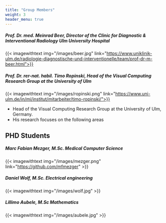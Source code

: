```yaml
---
title: "Group Members"
weight: 3
header_menu: true
---
```


##### Prof. Dr. med. Meinrad Beer, Director of the Clinic for Diagnostic & Interventional Radiology Ulm University Hospital

{{< imagewithtext img="/images/beer.jpg"  link="https://www.uniklinik-ulm.de/radiologie-diagnostische-und-interventionelle/team/prof-dr-m-beer.html">}}





##### Prof. Dr. rer-nat. habil. Timo Ropinski, Head of the Visual Computing Research Group at the University of Ulm 

{{< imagewithtext img="/images/ropinski.png" link="https://www.uni-ulm.de/in/mi/institut/mitarbeiter/timo-ropinski/">}}


- Head of the Visual Computing Research Group at the University of Ulm, Germany.
- His research focuses on the following areas




## PHD Students

##### Marc Fabian Mezger, M.Sc. Medical Computer Science
{{< imagewithtext img="/images/mezger.png" link="https://github.com/mfmezger" >}}

##### Daniel Wolf, M.Sc. Electrical engineering
{{< imagewithtext img="/images/wolf.jpg"  >}}
##### Lillimo Aubele, M.Sc Mathematics
{{< imagewithtext img="/images/aubele.jpg"  >}}



